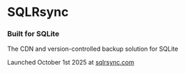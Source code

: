 # SQLRsync
### Built for SQLite
The CDN and version-controlled backup solution for SQLite

Launched October 1st 2025 at [sqlrsync.com](https://sqlrsync.com/)
